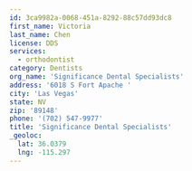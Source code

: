 ```yaml
---
id: 3ca9982a-0068-451a-8292-88c57dd93dc8
first_name: Victoria
last_name: Chen
license: DDS
services:
  - orthodontist
category: Dentists
org_name: 'Significance Dental Specialists'
address: '6018 S Fort Apache '
city: 'Las Vegas'
state: NV
zip: '89148'
phone: '(702) 547-9977'
title: 'Significance Dental Specialists'
_geoloc:
  lat: 36.0379
  lng: -115.297
---
```

